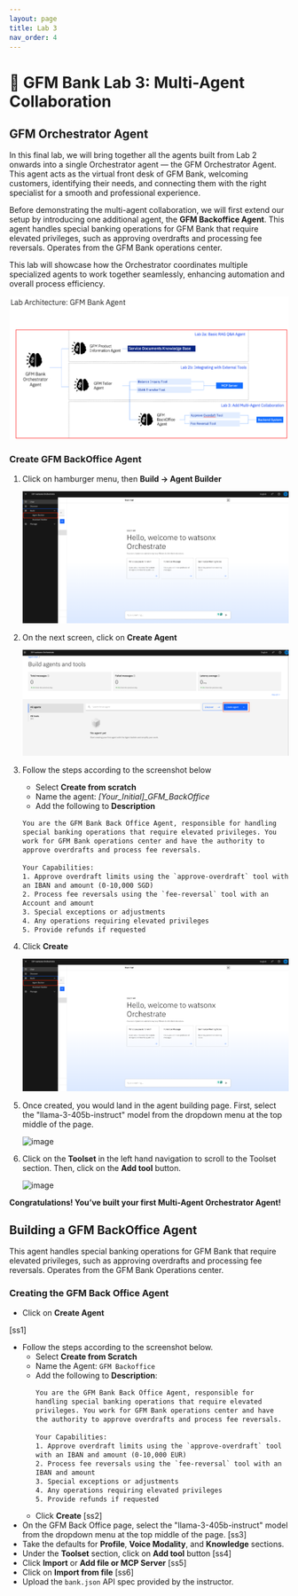```yaml
---
layout: page
title: Lab 3
nav_order: 4
---
```


# 🏦 GFM Bank Lab 3: Multi-Agent Collaboration

## GFM Orchestrator Agent

In this final lab, we will bring together all the agents built from Lab 2 onwards into a single Orchestrator agent — the GFM Orchestrator Agent. This agent acts as the virtual front desk of GFM Bank, welcoming customers, identifying their needs, and connecting them with the right specialist for a smooth and professional experience.

Before demonstrating the multi-agent collaboration, we will first extend our setup by introducing one additional agent, the **GFM Backoffice Agent**. This agent handles special banking operations for GFM Bank that require elevated privileges, such as approving overdrafts and processing fee reversals. Operates from the GFM Bank operations center.

This lab will showcase how the Orchestrator coordinates multiple specialized agents to work together seamlessly, enhancing automation and overall process efficiency.

![image](./imgs/lab3/lab3-architecture.png)

### Create GFM BackOffice Agent

1. Click on hamburger menu, then **Build -> Agent Builder**

    ![image](./imgs/lab3/step1.png)

2. On the next screen, click on **Create Agent**

    ![image](./imgs/lab3/step2.png)

3. Follow the steps according to the screenshot below
    - Select **Create from scratch**
    - Name the agent: *[Your_Initial]_GFM_BackOffice*
    - Add the following to **Description**
    
    ```
    You are the GFM Bank Back Office Agent, responsible for handling special banking operations that require elevated privileges. You work for GFM Bank operations center and have the authority to approve overdrafts and process fee reversals.

    Your Capabilities:
    1. Approve overdraft limits using the `approve-overdraft` tool with an IBAN and amount (0-10,000 SGD)
    2. Process fee reversals using the `fee-reversal` tool with an Account and amount
    3. Special exceptions or adjustments
    4. Any operations requiring elevated privileges
    5. Provide refunds if requested
    ```

4. Click **Create**

    ![image](./imgs/lab3/lab3-1.png)

5. Once created, you would land in the agent building page. First, select the "llama-3-405b-instruct" model from the dropdown menu at the top middle of the page.

    ![image](./imgs/lab3/step4.png)

6. Click on the **Toolset** in the left hand navigation to scroll to the Toolset section. Then, click on the **Add tool** button.

    ![image](./imgs/lab3/step5.png)

**Congratulations! You’ve built your first Multi-Agent Orchestrator Agent!**
## Building a GFM BackOffice Agent

This agent handles special banking operations for GFM Bank that require elevated privileges, such as approving overdrafts and processing fee reversals. Operates from the GFM Bank Operations center.

### Creating the GFM Back Office Agent
- Click on **Create Agent**

[ss1]

- Follow the steps according to the screenshot below.
    - Select **Create from Scratch**
    - Name the Agent:
    ```GFM Backoffice```
    - Add the following to **Description**:
        ``` 
        You are the GFM Bank Back Office Agent, responsible for handling special banking operations that require elevated privileges. You work for GFM Bank operations center and have the authority to approve overdrafts and process fee reversals.
        
        Your Capabilities:
        1. Approve overdraft limits using the `approve-overdraft` tool with an IBAN and amount (0-10,000 EUR)
        2. Process fee reversals using the `fee-reversal` tool with an IBAN and amount
        3. Special exceptions or adjustments
        4. Any operations requiring elevated privileges
        5. Provide refunds if requested
        ```
    - Click **Create** 
    [ss2]
- On the GFM Back Office page, select the "llama-3-405b-instruct" model from the dropdown menu at the top middle of the page.
[ss3]
- Take the defaults for **Profile**, **Voice Modality**, and **Knowledge** sections.
- Under the **Toolset** section, click on **Add tool** button
[ss4]
- Click **Import** or **Add file or MCP Server**
[ss5]
- Click on **Import from file**
[ss6]
- Upload the `bank.json` API spec provided by the instructor.